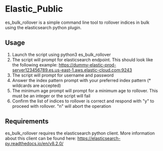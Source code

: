 # Elastic_Public

es_bulk_rollover is a simple command line tool to rollover indices in bulk using the elasticsearch python plugin. 

## Usage

1. Launch the script using python3 es_bulk_rollover
2. The script will prompt for elasticsearch endpoint. This should look like the following example: https://dummy-elastic-prod-server123456789.es.us-east-1.aws.elastic-cloud.com:9243 
3. The script will prompt for username and password
4. Answer the index pattern prompt with your preferred index pattern (* wildcards are accepted)
5. The minimum age prompt will prompt for a minimum age to rollover. This must be an integer or the script will fail
6. Confirm the list of indices to rollover is correct and respond with "y" to proceed with rollover. "n" will abort the operation  

## Requirements

es_bulk_rollover requires the elasticsearch python client. More information about this client can be found here: https://elasticsearch-py.readthedocs.io/en/v8.2.0/
